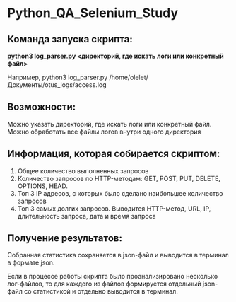 # Python_QA_Selenium_Study

## Команда запуска скрипта:
**python3 log_parser.py <директорий, где искать логи или конкретный файл>**

Например, python3 log_parser.py /home/olelet/Документы/otus_logs/access.log

## Возможности:
Можно указать директорий, где искать логи или конкретный файл.
Можно обработать все файлы логов внутри одного директория

## Информация, которая собирается скриптом:

1. Общее количество выполненных запросов
2. Количество запросов по HTTP-методам: GET, POST, PUT, DELETE, OPTIONS, HEAD.
3. Топ 3 IP адресов, с которых было сделано наибольшее количество запросов
4. Топ 3 самых долгих запросов. Выводится HTTP-метод, URL, IP, длительность запроса, дата и время запроса

## Получение результатов:
Собранная статистика сохраняется в json-файл и выводится в терминал в формате json.

Если в процессе работы скрипта было проанализировано несколько лог-файлов, то для каждого из файлов формируется отдельный json-файл со статистикой и отдельно выводится в терминал.